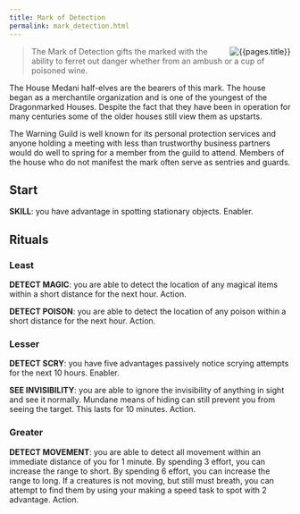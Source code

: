 ```yaml
---
title: Mark of Detection
permalink: mark_detection.html
---
```

<img src="images/dragonmarks/{{page.title}}.jpg" alt='{{pages.title}}' style="float:right">

> The Mark of Detection gifts the marked with the ability to ferret out danger whether from an ambush or a cup of poisoned wine.

The House Medani half-elves are the bearers of this mark. The house began as a merchantile organization and is one of the youngest of the Dragonmarked Houses. Despite the fact that they have been in operation for many centuries some of the older houses still view them as upstarts.

The Warning Guild is well known for its personal protection services and anyone holding a meeting with less than trustworthy business partners would do well to spring for a member from the guild to attend. Members of the house who do not manifest the mark often serve as sentries and guards.

## Start
**SKILL**: you have advantage in spotting stationary objects. Enabler.

## Rituals

### Least
**DETECT MAGIC**: you are able to detect the location of any magical items within a short distance for the next hour. Action.

**DETECT POISON**: you are able to detect the location of any poison within a short distance for the next hour. Action.

### Lesser
**DETECT SCRY**: you have five advantages passively notice scrying attempts for the next 10 hours. Enabler.

**SEE INVISIBILITY**: you are able to ignore the invisibility of anything in sight and see it normally. Mundane means of hiding can still prevent you from seeing the target. This lasts for 10 minutes. Action.

### Greater
**DETECT MOVEMENT**: you are able to detect all movement within an immediate distance of you for 1 minute. By spending 3 effort, you can increase the range to short. By spending 6 effort, you can increase the range to long. If a creatures is not moving, but still must breath, you can attempt to find them by using your making a speed task to spot with 2 advantage. Action.